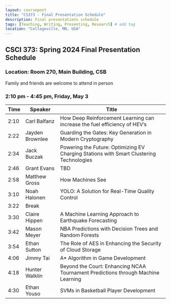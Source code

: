 ```yaml
---
layout: coursepost
title: "CS373 - Final Presentation Schedule"
description: Final presentations schedule
tags: [Teaching, Writing, Presenting, Research] # add tag
location: "Collegeville, MN, USA"
---
```


## CSCI 373: Spring 2024 Final Presentation Schedule

### Location: Room 270, Main Building, CSB

Family and friends are welcome to attend in person


### 2:10 pm - 4:45 pm, Friday, May 3

| **Time** | **Speaker** | **Title** |
| -------- | ----------- | --------- | 
| 2:10 | Carl Balfanz | How Deep Reinforcement Learning can increase the fuel efficiency of HEV’s |
| 2:22 | Jayden Brownlee | Guarding the Gates: Key Generation in Modern Cryptography |
| 2:34 | Jack Buczak | Powering the Future: Optimizing EV Charging Stations with Smart Clustering Technologies |
| 2:46 | Grant Evans | TBD |
| 2:58 | Matthew Gross | How Machines See |
| 3:10 | Noah Halonen | YOLO: A Solution for Real-Time Quality Control |
| 3:22 | Break |  |
| 3:30 | Claire Hippen | A Machine Learning Approach to Earthquake Forecasting |
| 3:42 | Mason Meyer | NBA Predictions with Decision Trees and Random Forests |
| 3:54 | Ethan Sutton | The Role of AES in Enhancing the Security of Cloud Storage |
| 4:06 | Jimmy Tai | A\* Algorithm in Game Development |
| 4:18 | Hunter Walklin | Beyond the Court: Enhancing NCAA Tournament Predictions through Machine Learning |
| 4:30 | Ethan Youso | SVMs in Basketball Player Development |
